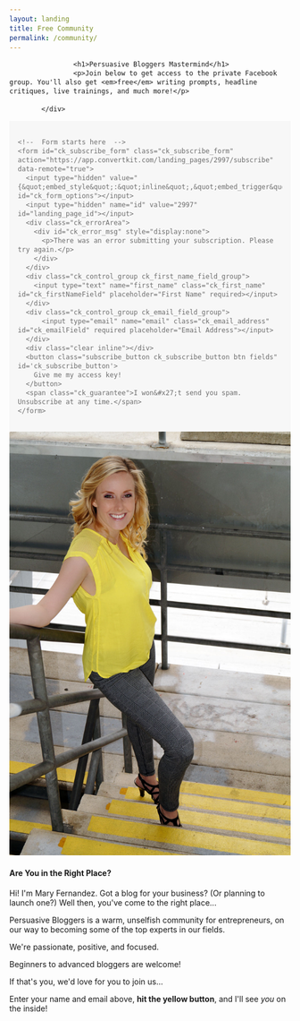 ```yaml
---
layout: landing
title: Free Community
permalink: /community/
---
```


<div class="container-fluid">
            <div id="invite-header" class="row">
            
                    <h1>Persuasive Bloggers Mastermind</h1>
                    <p>Join below to get access to the private Facebook group. You'll also get <em>free</em> writing prompts, headline critiques, live trainings, and much more!</p>
                    
            </div>
                    

<style type="text/css">
.ck_form {
    background-color: #f7f7f7;
    padding: 3%;
    color: #6E6E6E;
    margin: 0;
}
.ck_form .ck_subscribe_button {
}
.ck_form .ck_subscribe_button:hover {
    background: transparent !important;
    color: #383838 !important;
}
.ck_form input[type="text"], .ck_form input[type="email"] {
    background-color: #fff;
}
</style>

<script src="https://app.convertkit.com/assets/CKJS4.js?v=21"></script>

<div class="ck_form ck_vertical_subscription_form">

  <div class="ck_form_fields">

    <!--  Form starts here  -->
    <form id="ck_subscribe_form" class="ck_subscribe_form" action="https://app.convertkit.com/landing_pages/2997/subscribe" data-remote="true">
      <input type="hidden" value="{&quot;embed_style&quot;:&quot;inline&quot;,&quot;embed_trigger&quot;:&quot;scroll_percentage&quot;,&quot;scroll_percentage&quot;:&quot;70&quot;,&quot;delay_seconds&quot;:&quot;10&quot;,&quot;display_position&quot;:&quot;br&quot;,&quot;display_devices&quot;:&quot;all&quot;,&quot;days_no_show&quot;:&quot;15&quot;,&quot;converted_behavior&quot;:&quot;show&quot;}" id="ck_form_options"></input>
      <input type="hidden" name="id" value="2997" id="landing_page_id"></input>
      <div class="ck_errorArea">
        <div id="ck_error_msg" style="display:none">
          <p>There was an error submitting your subscription. Please try again.</p>
        </div>
      </div>
      <div class="ck_control_group ck_first_name_field_group">
        <input type="text" name="first_name" class="ck_first_name" id="ck_firstNameField" placeholder="First Name" required></input>
      </div>
      <div class="ck_control_group ck_email_field_group">
          <input type="email" name="email" class="ck_email_address" id="ck_emailField" required placeholder="Email Address"></input>
      </div>
      <div class="clear inline"></div>
      <button class="subscribe_button ck_subscribe_button btn fields" id='ck_subscribe_button'>
        Give me my access key!
      </button>
      <span class="ck_guarantee">I won&#x27;t send you spam. Unsubscribe at any time.</span>
    </form>
  </div>
  
 </div>

<article>

<img src="/img/photoshoot-(20).jpg" class="image-right big">
<h4>Are You in the Right Place?</h4>

<p>Hi! I'm Mary Fernandez. Got a blog for your business? (Or planning to launch one?) Well then, you've come to the right place...</p>

<p>Persuasive Bloggers is a warm, unselfish community for entrepreneurs, on our way to becoming some of the top experts in our fields.</p>

<p>We're passionate, positive, and focused.</p>

<p>Beginners to advanced bloggers are welcome!</p>

<p>If that's you, we'd love for you to join us...</p>
<p>Enter your name and email above, <strong>hit the yellow button</strong>, and I'll see <em>you</em> on the inside!</p>
</article>

        

</div>

